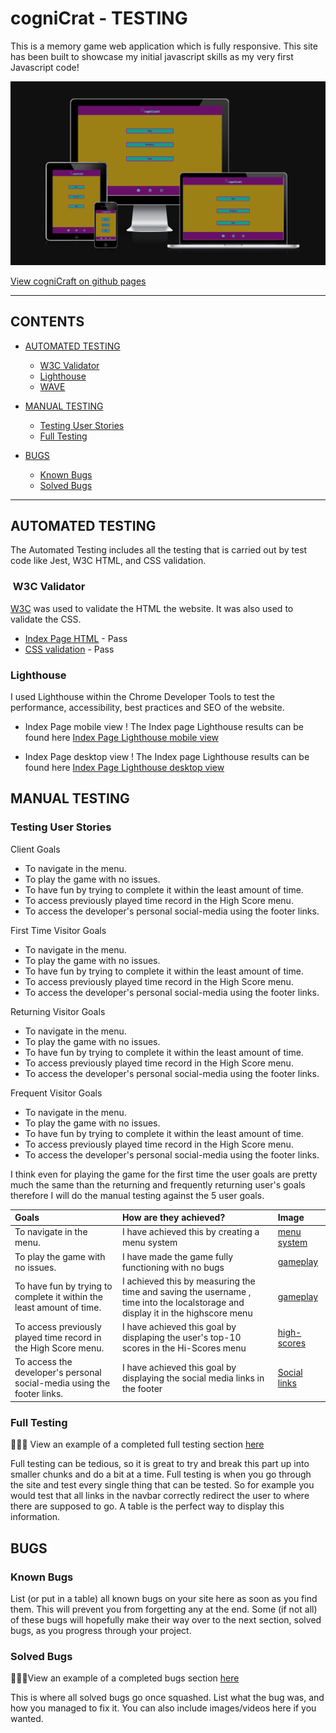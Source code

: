 # cogniCrat - TESTING

This is a memory game web application which is fully responsive. This site has been built to showcase my initial javascript skills as my very first Javascript code!

![Am I responsive](assets/images/readme/amiresponsive.png)

[View cogniCraft on github pages ](https://nmyhi.github.io/cogniCraft/)

---

## CONTENTS

* [AUTOMATED TESTING](#automated-testing)
  * [W3C Validator](#w3c-validator)
  * [Lighthouse](#lighthouse)
  * [WAVE](#wave)

* [MANUAL TESTING](#manual-testing)
  * [Testing User Stories](#testing-user-stories)
  * [Full Testing](#full-testing)

* [BUGS](#bugs)
  * [Known Bugs](#known-bugs)
  * [Solved Bugs](#solved-bugs)

---

## AUTOMATED TESTING

The Automated Testing includes all the testing that is carried out by test code like Jest, W3C HTML, and CSS validation.

###  W3C Validator

[W3C](https://validator.w3.org/) was used to validate the HTML the website. It was also used to validate the CSS.

* [Index Page HTML](assets/images/readme/htmlvalidation.png) - Pass
* [CSS validation](assets/images/readme/cssvalidation.png) - Pass

### Lighthouse

I used Lighthouse within the Chrome Developer Tools to test the performance, accessibility, best practices and SEO of the website.

* Index Page mobile view
  ! The Index page Lighthouse results can be found here [Index Page Lighthouse mobile view](assets/images/readme/lighthousemobile.png)

* Index Page desktop view
  ! The Index page Lighthouse results can be found here [Index Page Lighthouse desktop view](assets/images/readme/lighthousedesktop.png)

## MANUAL TESTING

### Testing User Stories

Client Goals

* To navigate in the menu.
* To play the game with no issues.
* To have fun by trying to complete it within the least amount of time.
* To access previously played time record in the High Score menu.
* To access the developer's personal social-media using the footer links.

First Time Visitor Goals

* To navigate in the menu.
* To play the game with no issues.
* To have fun by trying to complete it within the least amount of time.
* To access previously played time record in the High Score menu.
* To access the developer's personal social-media using the footer links.

Returning Visitor Goals

* To navigate in the menu.
* To play the game with no issues.
* To have fun by trying to complete it within the least amount of time.
* To access previously played time record in the High Score menu.
* To access the developer's personal social-media using the footer links.

Frequent Visitor Goals

* To navigate in the menu.
* To play the game with no issues.
* To have fun by trying to complete it within the least amount of time.
* To access previously played time record in the High Score menu.
* To access the developer's personal social-media using the footer links.

I think even for playing the game for the first time the user goals are pretty much the same than the returning and frequently returning user's goals therefore I will do the manual testing against the 5 user goals.

| Goals | How are they achieved? | Image |
| :--- | :--- | :--- |
| To navigate in the menu. | I have achieved this by creating a menu system | [menu system](assets/images/readme/desktopmainmenu.png)
| To play the game with no issues. | I have made the game fully functioning with no bugs  | [gameplay](assets/images/readme/desktopplayarea.png) |
| To have fun by trying to complete it within the least amount of time.| I achieved this by measuring the time and saving the username , time into the localstorage and display it in the highscore menu | [gameplay](assets/images/readme/ingamescreenshot.png) |
| To access previously played time record in the High Score menu. | I have achieved this goal by displaping the user's top-10 scores in the Hi-Scores menu | [high-scores](assets/images/readme/highscorescreenshot.png) |
| To access the developer's personal social-media using the footer links. | I have achieved this goal by displaying the social media links in the footer | [Social links](assets/images/readme/footerscreenshot.png) |

### Full Testing

👩🏻‍💻 View an example of a completed full testing section [here](https://github.com/kera-cudmore/TheQuizArms/blob/main/TESTING.md#Full-Testing)

Full testing can be tedious, so it is great to try and break this part up into smaller chunks and do a bit at a time. Full testing is when you go through the site and test every single thing that can be tested. So for example you would test that all links in the navbar correctly redirect the user to where there are supposed to go. A table is the perfect way to display this information.

## BUGS

### Known Bugs

List (or put in a table) all known bugs on your site here as soon as you find them. This will prevent you from forgetting any at the end. Some (if not all) of these bugs will hopefully make their way over to the next section, solved bugs, as you progress through your project.

### Solved Bugs

👩🏻‍💻View an example of a completed bugs section [here](https://github.com/kera-cudmore/BookWorm/blob/main/TESTING.md#BUGS)

This is where all solved bugs go once squashed. List what the bug was, and how you managed to fix it. You can also include images/videos here if you wanted.